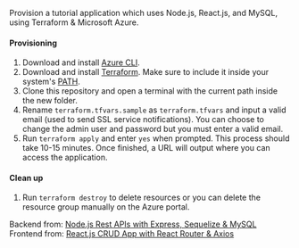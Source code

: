 Provision a tutorial application which uses Node.js, React.js, and MySQL, using Terraform & Microsoft Azure.

#### Provisioning

1. Download and install [Azure CLI](https://docs.microsoft.com/en-us/cli/azure/install-azure-cli).
2. Download and install [Terraform](https://www.terraform.io/downloads). Make sure to include it inside your system's [PATH](https://www.architectryan.com/2018/03/17/add-to-the-path-on-windows-10/).
3. Clone this repository and open a terminal with the current path inside the new folder.
4. Rename `terraform.tfvars.sample` as `terraform.tfvars` and input a valid email (used to send SSL service notifications). You can choose to change the admin user and password but you must enter a valid email.
5. Run `terraform apply` and enter `yes` when prompted. This process should take 10-15 minutes. Once finished, a URL will output where you can access the application.

#### Clean up

1. Run `terraform destroy` to delete resources or you can delete the resource group manually on the Azure portal.

Backend from: [Node.js Rest APIs with Express, Sequelize & MySQL](https://github.com/bezkoder/nodejs-express-sequelize-mysql)  
Frontend from: [React.js CRUD App with React Router & Axios](https://github.com/bezkoder/react-crud-web-api)
